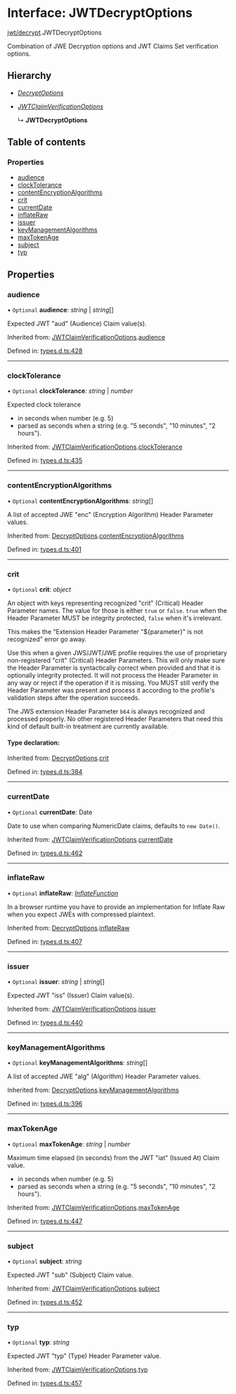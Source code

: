 # Interface: JWTDecryptOptions

[jwt/decrypt](../modules/jwt_decrypt.md).JWTDecryptOptions

Combination of JWE Decryption options and JWT Claims Set verification options.

## Hierarchy

* [*DecryptOptions*](types.decryptoptions.md)

* [*JWTClaimVerificationOptions*](types.jwtclaimverificationoptions.md)

  ↳ **JWTDecryptOptions**

## Table of contents

### Properties

- [audience](jwt_decrypt.jwtdecryptoptions.md#audience)
- [clockTolerance](jwt_decrypt.jwtdecryptoptions.md#clocktolerance)
- [contentEncryptionAlgorithms](jwt_decrypt.jwtdecryptoptions.md#contentencryptionalgorithms)
- [crit](jwt_decrypt.jwtdecryptoptions.md#crit)
- [currentDate](jwt_decrypt.jwtdecryptoptions.md#currentdate)
- [inflateRaw](jwt_decrypt.jwtdecryptoptions.md#inflateraw)
- [issuer](jwt_decrypt.jwtdecryptoptions.md#issuer)
- [keyManagementAlgorithms](jwt_decrypt.jwtdecryptoptions.md#keymanagementalgorithms)
- [maxTokenAge](jwt_decrypt.jwtdecryptoptions.md#maxtokenage)
- [subject](jwt_decrypt.jwtdecryptoptions.md#subject)
- [typ](jwt_decrypt.jwtdecryptoptions.md#typ)

## Properties

### audience

• `Optional` **audience**: *string* \| *string*[]

Expected JWT "aud" (Audience) Claim value(s).

Inherited from: [JWTClaimVerificationOptions](types.jwtclaimverificationoptions.md).[audience](types.jwtclaimverificationoptions.md#audience)

Defined in: [types.d.ts:428](https://github.com/panva/jose/blob/v3.11.2/src/types.d.ts#L428)

___

### clockTolerance

• `Optional` **clockTolerance**: *string* \| *number*

Expected clock tolerance
- in seconds when number (e.g. 5)
- parsed as seconds when a string (e.g. "5 seconds", "10 minutes", "2 hours").

Inherited from: [JWTClaimVerificationOptions](types.jwtclaimverificationoptions.md).[clockTolerance](types.jwtclaimverificationoptions.md#clocktolerance)

Defined in: [types.d.ts:435](https://github.com/panva/jose/blob/v3.11.2/src/types.d.ts#L435)

___

### contentEncryptionAlgorithms

• `Optional` **contentEncryptionAlgorithms**: *string*[]

A list of accepted JWE "enc" (Encryption Algorithm) Header Parameter values.

Inherited from: [DecryptOptions](types.decryptoptions.md).[contentEncryptionAlgorithms](types.decryptoptions.md#contentencryptionalgorithms)

Defined in: [types.d.ts:401](https://github.com/panva/jose/blob/v3.11.2/src/types.d.ts#L401)

___

### crit

• `Optional` **crit**: *object*

An object with keys representing recognized "crit" (Critical) Header Parameter
names. The value for those is either `true` or `false`. `true` when the
Header Parameter MUST be integrity protected, `false` when it's irrelevant.

This makes the "Extension Header Parameter "${parameter}" is not recognized"
error go away.

Use this when a given JWS/JWT/JWE profile requires the use of proprietary
non-registered "crit" (Critical) Header Parameters. This will only make sure
the Header Parameter is syntactically correct when provided and that it is
optionally integrity protected. It will not process the Header Parameter in
any way or reject if the operation if it is missing. You MUST still
verify the Header Parameter was present and process it according to the
profile's validation steps after the operation succeeds.

The JWS extension Header Parameter `b64` is always recognized and processed
properly. No other registered Header Parameters that need this kind of
default built-in treatment are currently available.

#### Type declaration:

Inherited from: [DecryptOptions](types.decryptoptions.md).[crit](types.decryptoptions.md#crit)

Defined in: [types.d.ts:384](https://github.com/panva/jose/blob/v3.11.2/src/types.d.ts#L384)

___

### currentDate

• `Optional` **currentDate**: Date

Date to use when comparing NumericDate claims, defaults to `new Date()`.

Inherited from: [JWTClaimVerificationOptions](types.jwtclaimverificationoptions.md).[currentDate](types.jwtclaimverificationoptions.md#currentdate)

Defined in: [types.d.ts:462](https://github.com/panva/jose/blob/v3.11.2/src/types.d.ts#L462)

___

### inflateRaw

• `Optional` **inflateRaw**: [*InflateFunction*](types.inflatefunction.md)

In a browser runtime you have to provide an implementation for Inflate Raw
when you expect JWEs with compressed plaintext.

Inherited from: [DecryptOptions](types.decryptoptions.md).[inflateRaw](types.decryptoptions.md#inflateraw)

Defined in: [types.d.ts:407](https://github.com/panva/jose/blob/v3.11.2/src/types.d.ts#L407)

___

### issuer

• `Optional` **issuer**: *string* \| *string*[]

Expected JWT "iss" (Issuer) Claim value(s).

Inherited from: [JWTClaimVerificationOptions](types.jwtclaimverificationoptions.md).[issuer](types.jwtclaimverificationoptions.md#issuer)

Defined in: [types.d.ts:440](https://github.com/panva/jose/blob/v3.11.2/src/types.d.ts#L440)

___

### keyManagementAlgorithms

• `Optional` **keyManagementAlgorithms**: *string*[]

A list of accepted JWE "alg" (Algorithm) Header Parameter values.

Inherited from: [DecryptOptions](types.decryptoptions.md).[keyManagementAlgorithms](types.decryptoptions.md#keymanagementalgorithms)

Defined in: [types.d.ts:396](https://github.com/panva/jose/blob/v3.11.2/src/types.d.ts#L396)

___

### maxTokenAge

• `Optional` **maxTokenAge**: *string* \| *number*

Maximum time elapsed (in seconds) from the JWT "iat" (Issued At) Claim value.
- in seconds when number (e.g. 5)
- parsed as seconds when a string (e.g. "5 seconds", "10 minutes", "2 hours").

Inherited from: [JWTClaimVerificationOptions](types.jwtclaimverificationoptions.md).[maxTokenAge](types.jwtclaimverificationoptions.md#maxtokenage)

Defined in: [types.d.ts:447](https://github.com/panva/jose/blob/v3.11.2/src/types.d.ts#L447)

___

### subject

• `Optional` **subject**: *string*

Expected JWT "sub" (Subject) Claim value.

Inherited from: [JWTClaimVerificationOptions](types.jwtclaimverificationoptions.md).[subject](types.jwtclaimverificationoptions.md#subject)

Defined in: [types.d.ts:452](https://github.com/panva/jose/blob/v3.11.2/src/types.d.ts#L452)

___

### typ

• `Optional` **typ**: *string*

Expected JWT "typ" (Type) Header Parameter value.

Inherited from: [JWTClaimVerificationOptions](types.jwtclaimverificationoptions.md).[typ](types.jwtclaimverificationoptions.md#typ)

Defined in: [types.d.ts:457](https://github.com/panva/jose/blob/v3.11.2/src/types.d.ts#L457)

